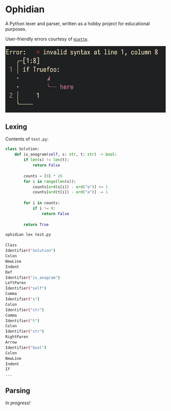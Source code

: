 # Ophidian

A Python lexer and parser, written as a hobby project for educational purposes.

User-friendly errors courtesy of [`miette`](https://crates.io/crates/miette).

![`miette` error](images/miette_error.png)

## Lexing

Contents of `test.py`:

```python
class Solution:
    def is_anagram(self, s: str, t: str) -> bool:
        if len(s) != len(t):
            return False

        counts = [0] * 26
        for i in range(len(s)):
            counts[ord(s[i]) - ord("a")] += 1
            counts[ord(t[i]) - ord("a")] -= 1

        for i in counts:
            if i != 0:
                return False

        return True
```

```sh
ophidian lex test.py

Class
Identifier("Solution")
Colon
NewLine
Indent
Def
Identifier("is_anagram")
LeftParen
Identifier("self")
Comma
Identifier("s")
Colon
Identifier("str")
Comma
Identifier("t")
Colon
Identifier("str")
RightParen
Arrow
Identifier("bool")
Colon
NewLine
Indent
If
...
```

## Parsing

_In progress!_
